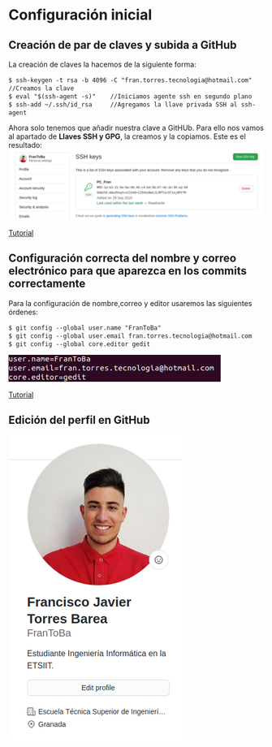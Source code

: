 # Configuración inicial

## Creación de par de claves y subida a GitHub
La creación de claves la hacemos de la siguiente forma:
~~~
$ ssh-keygen -t rsa -b 4096 -C "fran.torres.tecnologia@hotmail.com"     //Creamos la clave
$ eval "$(ssh-agent -s)"    //Iniciamos agente ssh en segundo plano
$ ssh-add ~/.ssh/id_rsa     //Agregamos la llave privada SSH al ssh-agent
~~~
Ahora solo tenemos que añadir nuestra clave a GitHUb. Para ello nos vamos al apartado de **Llaves SSH y GPG**, la creamos y la copiamos.
Este es el resultado:
![](./imagenes/claveGitHub.png)

[Tutorial](https://docs.github.com/es/free-pro-team@latest/github/authenticating-to-github/generating-a-new-ssh-key-and-adding-it-to-the-ssh-agent)

## Configuración correcta del nombre y correo electrónico para que aparezca en los commits correctamente
Para la configuración de nombre,correo y editor usaremos las siguientes órdenes:
~~~
$ git config --global user.name "FranToBa"
$ git config --global user.email fran.torres.tecnologia@hotmail.com
$ git config --global core.editor gedit
~~~
![](./imagenes/configuracion.png)


[Tutorial](https://git-scm.com/book/es/v2/Inicio---Sobre-el-Control-de-Versiones-Configurando-Git-por-primera-vez)

## Edición del perfil en GitHub 
![](./imagenes/perfil.png)
